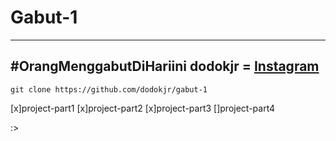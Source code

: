 # Gabut-1

-------------------------------------------------------------------------
#OrangMenggabutDiHariini
 dodokjr = <a href="https://www.instagram.com/fkri__17/">Instagram</a>
-------------------------------------------------------------------------

```
git clone https://github.com/dodokjr/gabut-1
```

[x]project-part1
[x]project-part2
[x]project-part3
[]project-part4

:>
